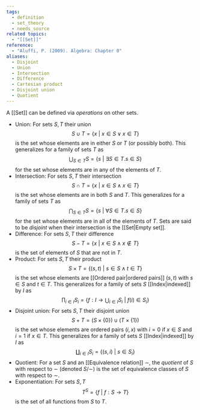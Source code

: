 ```yaml
---
tags:
  - definition
  - set_theory
  - needs_source
related topics:
  - "[[Set]]"
reference:
  - "Aluffi, P. (2009). Algebra: Chapter 0"
aliases:
  - Disjoint
  - Union
  - Intersection
  - Difference
  - Cartesian product
  - Disjoint union
  - Quotient
---
```

A [[Set]] can be defined via _operations_ on other sets. 
- Union:
	For sets $S,T$ their union$$
		S\cup T=\{x\ |\ x\in S \lor x\in T\}
	$$is the set whose elements are in either $S$ or $T$ (or possibly both). This generalizes for a family of sets $T$ as$$
		\bigcup_{S\in T} S = \{s\ |\ \exists S\in T.s\in S\}
	$$for the set whose elements are in any of the elements of $T$.
- Intersection:
	For sets $S,T$ their intersection$$
		S\cap T = \{x\ |\ x\in S \land x\in T\}
	$$is the set whose elements are in both $S$ and $T$. This generalizes for a family of sets $T$ as$$
		\bigcap_{S\in T} S=\{s\ |\ \forall S\in T. s\in S\}
	$$for the set whose elements are in all of the elements of $T$. Sets are said to be _disjoint_ when their intersection is the [[Set|Empty set]].
- Difference:
	For sets $S,T$ their difference$$
		S-T = \{x\ |\ x\in S \land x\notin T\}
	$$is the set of elements of $S$ that are not in $T$.
- Product:
	For sets $S,T$ their product$$
		S\times T = \{(s,t)\ |\ s\in S \land t\in T\}
	$$is the set whose elements are [[Ordered pair|ordered pairs]] $(s,t)$ with $s\in S$ and $t\in T$. This generalizes for a family of sets $S$ [[Index|indexed]] by $I$ as$$
		\prod_{i\in I} S_i = \left.\left\{ f:I\to\bigcup_{i\in I}S_i\ \right|\ f(i)\in S_i\right\}
	$$
- Disjoint union:
	For sets $S,T$ their disjoint union$$
		S+T = (S\times\{0\}) \cup (T\times\{1\})
	$$is the set whose elements are ordered pairs $(i,x)$ with $i= 0$ if $x\in S$ and $i=1$ if $x\in T$. This generalizes for a family of sets $S$ [[Index|indexed]] by $I$ as$$
		\coprod_{i\in I}S_i = \{(s,i)\ |\ s\in S_i\}
	$$
- Quotient:
	For a set $S$ and an [[Equivalence relation]] $\sim$, the _quotient_ of $S$ with respect to $\sim$ (denoted $S/\sim$) is the set of equivalence classes of $S$ with respect to $\sim$.
- Exponentiation:
	For sets $S,T$$$
		T^S = \{f\ |\ f: S\to T\}
	$$is the set of all functions from $S$ to $T$.